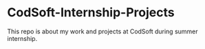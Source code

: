 # CodSoft-Internship-Projects
This repo is about my work and projects at CodSoft during summer internship.
